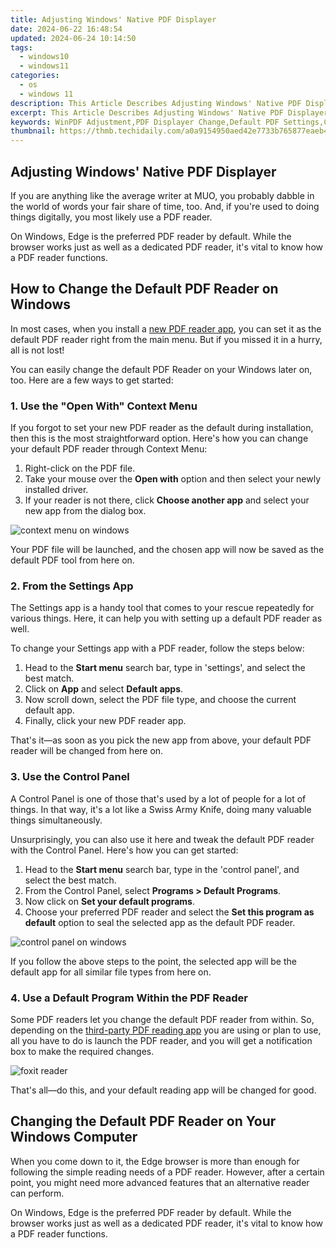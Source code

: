 ```yaml
---
title: Adjusting Windows' Native PDF Displayer
date: 2024-06-22 16:48:54
updated: 2024-06-24 10:14:50
tags:
  - windows10
  - windows11
categories:
  - os
  - windows 11
description: This Article Describes Adjusting Windows' Native PDF Displayer
excerpt: This Article Describes Adjusting Windows' Native PDF Displayer
keywords: WinPDF Adjustment,PDF Displayer Change,Default PDF Settings,Customize PDF Viewer,Optimize Windows PdfView,Alter PDF DisplayMode,Enhance Windows PDFDisplay
thumbnail: https://thmb.techidaily.com/a0a9154950aed42e7733b765877eaeb4a66b52b52c8c12f95943f09a40bb3819.jpg
---
```


## Adjusting Windows' Native PDF Displayer

 If you are anything like the average writer at MUO, you probably dabble in the world of words your fair share of time, too. And, if you're used to doing things digitally, you most likely use a PDF reader.

 On Windows, Edge is the preferred PDF reader by default. While the browser works just as well as a dedicated PDF reader, it's vital to know how a PDF reader functions.

## How to Change the Default PDF Reader on Windows

 In most cases, when you install a [new PDF reader app](https://www.makeuseof.com/tag/5-best-pdf-ebook-readers-windows/), you can set it as the default PDF reader right from the main menu. But if you missed it in a hurry, all is not lost!

 You can easily change the default PDF Reader on your Windows later on, too. Here are a few ways to get started:

### 1\. Use the "Open With" Context Menu

 If you forgot to set your new PDF reader as the default during installation, then this is the most straightforward option. Here's how you can change your default PDF reader through Context Menu:

1. Right-click on the PDF file.
2. Take your mouse over the **Open with** option and then select your newly installed driver.
3. If your reader is not there, click **Choose another app** and select your new app from the dialog box.

![context menu on windows](https://static1.makeuseofimages.com/wordpress/wp-content/uploads/2023/09/context-menu-on-windows.jpg)

 Your PDF file will be launched, and the chosen app will now be saved as the default PDF tool from here on.

### 2\. From the Settings App

 The Settings app is a handy tool that comes to your rescue repeatedly for various things. Here, it can help you with setting up a default PDF reader as well.

 To change your Settings app with a PDF reader, follow the steps below:

1. Head to the **Start menu** search bar, type in 'settings', and select the best match.
2. Click on **App** and select **Default apps**.
3. Now scroll down, select the PDF file type, and choose the current default app.
4. Finally, click your new PDF reader app.

 That's it—as soon as you pick the new app from above, your default PDF reader will be changed from here on.

### 3\. Use the Control Panel

 A Control Panel is one of those that's used by a lot of people for a lot of things. In that way, it's a lot like a Swiss Army Knife, doing many valuable things simultaneously.

 Unsurprisingly, you can also use it here and tweak the default PDF reader with the Control Panel. Here's how you can get started:

1. Head to the **Start menu** search bar, type in the 'control panel', and select the best match.
2. From the Control Panel, select **Programs > Default Programs**.
3. Now click on **Set your default programs**.
4. Choose your preferred PDF reader and select the **Set this program as default** option to seal the selected app as the default PDF reader.

![control panel on windows](https://static1.makeuseofimages.com/wordpress/wp-content/uploads/2023/09/control-panel-on-windows.jpg)

 If you follow the above steps to the point, the selected app will be the default app for all similar file types from here on.

### 4\. Use a Default Program Within the PDF Reader

 Some PDF readers let you change the default PDF reader from within. So, depending on the [third-party PDF reading app](https://www.makeuseof.com/best-pdf-reader-apps-android/) you are using or plan to use, all you have to do is launch the PDF reader, and you will get a notification box to make the required changes.

![foxit reader](https://static1.makeuseofimages.com/wordpress/wp-content/uploads/2023/09/foxit-reader-1.jpg)

 That's all—do this, and your default reading app will be changed for good.

## Changing the Default PDF Reader on Your Windows Computer

 When you come down to it, the Edge browser is more than enough for following the simple reading needs of a PDF reader. However, after a certain point, you might need more advanced features that an alternative reader can perform.

 On Windows, Edge is the preferred PDF reader by default. While the browser works just as well as a dedicated PDF reader, it's vital to know how a PDF reader functions.
